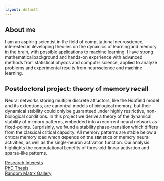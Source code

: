 ```yaml
---
layout: default
---
```


## About me

I am an aspiring scientist in the field of computational neuroscience, interested in developing theories on the dynamics of learning and memory in the brain, with possible applications to machine learning. I have strong mathematical background and hands-on experience with advanced methods from statistical physics and computer science, applied to analyze problems and experimental results from neuroscience and machine learning.

## Postdoctoral project: theory of memory recall

Neural networks storing multiple discrete attractors, like the Hopfield model and its extensions, are canonical models of biological memory, but their dynamical stability could only be guaranteed under highly restrictive, non-biological conditions. In this project we derive a theory of the dynamical stability of memory patterns, embedded into a recorrent neural network as fixed-points. Surprisinly, we found a stability phase-transition which differs from the classical critical capacity. All memory patterns are stable below a critical memory load which depends on the statistics of memory neural activities, as well as the single-neuron activation function. Our analysis highlights the computational benefits of threshold-linear activation and sparse-like patterns.  

[Research Interests](./)  
[PhD Thesis](./phd_thesis.html)  
[Random Matrix Gallery](https://github.com/populationcodes/random-matrix-gallery/)  
